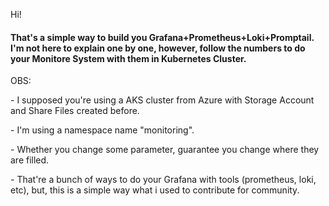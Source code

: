 Hi!

<h4>That's a simple way to build you Grafana+Prometheus+Loki+Promptail. I'm not here to explain one by one, however, follow the numbers to do your Monitore System with them in Kubernetes Cluster.</h4>

<p>OBS:</p> 
    <p>- I supposed you're using a AKS cluster from Azure with Storage Account and Share Files created before.</p>
    <p>- I'm using a namespace name "monitoring".</p>
    <p>- Whether you change some parameter, guarantee you change where they are filled.</p>
    <p>- That're a bunch of ways to do your Grafana with tools (prometheus, loki, etc), but, this is a simple way what i used to contribute for community.</p>
